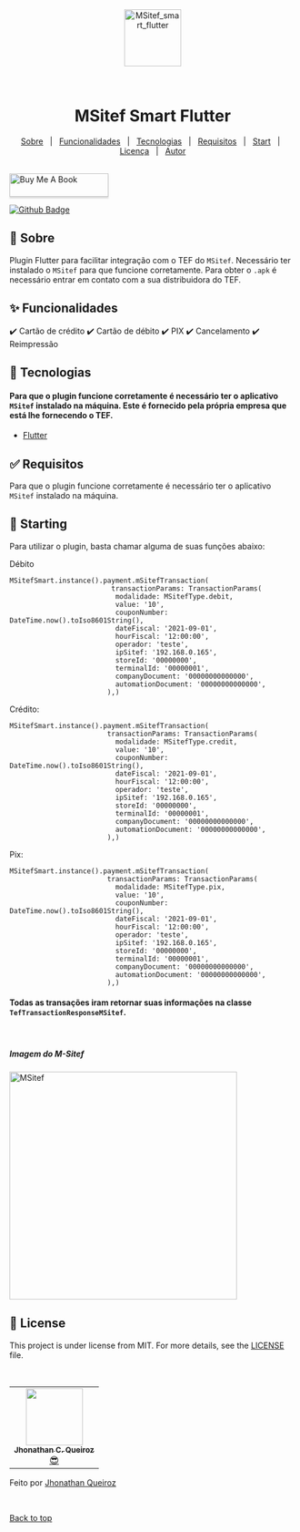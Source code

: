 <div align="center" id="top"> 
  <img src="https://esqueciminhasenha.softwareexpress.com.br/migrador/login/img/SiTeffromFiserv_Logo_RGB.png" height=100 alt="MSitef_smart_flutter" />

&#xa0;

</div>

<h1 align="center">MSitef Smart Flutter</h1>

<p align="center">
  <a href="#dart-about">Sobre</a> &#xa0; | &#xa0; 
  <a href="#sparkles-features">Funcionalidades</a> &#xa0; | &#xa0;
  <a href="#rocket-technologies">Tecnologias</a> &#xa0; | &#xa0;
  <a href="#white_check_mark-requirements">Requisitos</a> &#xa0; | &#xa0;
  <a href="#checkered_flag-starting">Start</a> &#xa0; | &#xa0;
  <a href="#memo-license">Licença</a> &#xa0; | &#xa0;
  <a href="https://github.com/{{YOUR_GITHUB_USERNAME}}" target="_blank">Autor</a>
</p>

<br>

<a href="https://buymeacoffee.com/jhonathanqr" target="_blank">
  <img src="https://www.buymeacoffee.com/assets/img/custom_images/orange_img.png" alt="Buy Me A Book" style="height: 41px !important;width: 174px !important;box-shadow: 0px 3px 2px 0px rgba(190, 190, 190, 0.5) !important;-webkit-box-shadow: 0px 3px 2px 0px rgba(190, 190, 190, 0.5) !important;">
</a>

[![Github Badge](https://img.shields.io/badge/GitHub-100000?style=for-the-badge&logo=github&logoColor=white&link=https://github.com/jhonathanqz)](https://github.com/jhonathanqz)

## :dart: Sobre

Plugin Flutter para facilitar integração com o TEF do `MSitef`.
Necessário ter instalado o `MSitef` para que funcione corretamente. Para obter o `.apk` é necessário entrar em contato com a sua distribuidora do TEF.

## :sparkles: Funcionalidades

:heavy_check_mark: Cartão de crédito
:heavy_check_mark: Cartão de débito
:heavy_check_mark: PIX
:heavy_check_mark: Cancelamento
:heavy_check_mark: Reimpressão

## :rocket: Tecnologias

#### Para que o plugin funcione corretamente é necessário ter o aplicativo `MSitef` instalado na máquina. Este é fornecido pela própria empresa que está lhe fornecendo o TEF.

- [Flutter](https://docs.flutter.dev/)

## :white_check_mark: Requisitos

Para que o plugin funcione corretamente é necessário ter o aplicativo `MSitef` instalado na máquina.

## :checkered_flag: Starting

Para utilizar o plugin, basta chamar alguma de suas funções abaixo:

Débito

```
MSitefSmart.instance().payment.mSitefTransaction(
                         transactionParams: TransactionParams(
                          modalidade: MSitefType.debit,
                          value: '10',
                          couponNumber: DateTime.now().toIso8601String(),
                          dateFiscal: '2021-09-01',
                          hourFiscal: '12:00:00',
                          operador: 'teste',
                          ipSitef: '192.168.0.165',
                          storeId: '00000000',
                          terminalId: '00000001',
                          companyDocument: '00000000000000',
                          automationDocument: '00000000000000',
                        ),)
```

Crédito:

```
MSitefSmart.instance().payment.mSitefTransaction(
                        transactionParams: TransactionParams(
                          modalidade: MSitefType.credit,
                          value: '10',
                          couponNumber: DateTime.now().toIso8601String(),
                          dateFiscal: '2021-09-01',
                          hourFiscal: '12:00:00',
                          operador: 'teste',
                          ipSitef: '192.168.0.165',
                          storeId: '00000000',
                          terminalId: '00000001',
                          companyDocument: '00000000000000',
                          automationDocument: '00000000000000',
                        ),)
```

Pix:

```
MSitefSmart.instance().payment.mSitefTransaction(
                        transactionParams: TransactionParams(
                          modalidade: MSitefType.pix,
                          value: '10',
                          couponNumber: DateTime.now().toIso8601String(),
                          dateFiscal: '2021-09-01',
                          hourFiscal: '12:00:00',
                          operador: 'teste',
                          ipSitef: '192.168.0.165',
                          storeId: '00000000',
                          terminalId: '00000001',
                          companyDocument: '00000000000000',
                          automationDocument: '00000000000000',
                        ),)
```

#### Todas as transações iram retornar suas informações na classe `TefTransactionResponseMSitef`.

</br>

##### Imagem do M-Sitef

  <img src="https://dev.softwareexpress.com.br/assets/images/image11-4b9d553a8b1775258c997ad9930a6726.png" height=400 alt="MSitef" />

</br>

## :memo: License

This project is under license from MIT. For more details, see the [LICENSE](LICENSE.md) file.

</br>

<table>
  <tr>
    <td align="center"><a href="https://github.com/jhonathanqz"><img src="https://avatars.githubusercontent.com/u/74057391?s=96&v=4" width="100px;" alt=""/><br /><sub><b>Jhonathan C. Queiroz</b></sub></a><br /> <a href="https://github.com/jhonathanqz" title="Autor">😎</a></td>
  </tr>
  
</table>

Feito por <a href="https://github.com/jhonathanqz" target="_blank">Jhonathan Queiroz</a>

&#xa0;

<a href="#top">Back to top</a>
